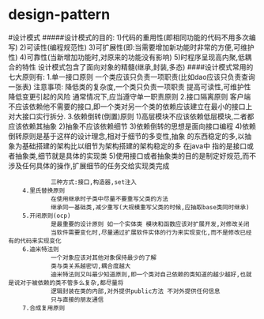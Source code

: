 # design-pattern
#设计模式
#####设计模式的目的:
        1)代码的重用性(即相同功能的代码不用多次编写)
        2)可读性(编程规范性)
        3)可扩展性(即:当需要增加新功能时非常的方便,可维护性)
        4)可靠性(当新增加功能时,对原来的功能没有影响)
        5)时程序呈现高内聚,低耦合的特性 
设计模式包含了面向对象的精髓(继承,封装,多态)
####设计模式常用的七大原则有:
        1.单一接口原则
                一个类应该只负责一项职责(比如dao应该只负责查询一张表)
                 注意事项:
                    降低类的复杂度,一个类只负责一项职责
                    提高可读性,可维护性
                    降低变更引起的风险
                    通常情况下,应当遵守单一职责原则
        2.接口隔离原则
                客户端不应该依赖他不需要的接口,即一个类对另一个类的依赖应该建立在最小的接口上
                对大接口实行拆分.
        3.依赖倒转(倒置)原则
                1)高层模块不应该依赖低层模块,二者都应该依赖其抽象
                2)抽象不应该依赖细节
                3)依赖倒转的思想是面向接口编程
                4)依赖倒转原则是基于这样的设计理念,相对于细节的多变性,抽象
                    的东西稳定的多,以抽象为基础搭建的架构比以细节为架构搭建的架构稳定的多
                    在java中 指的是接口或者抽象类,细节就是具体的实现类
                5)使用接口或者抽象类的目的是制定好规范,而不涉及任何具体的操作,扩展细节的任务交给实现类完成

                三种方式:接口,构造器,set注入
        4.里氏替换原则
                在使用继承时子类中尽量不要重写父类的方法
                继承同一基础类,减少重写(大规模重写父类的时候,应抽取base类同时继承)
        5.开闭原则(ocp)
                是最重要的设计原则 如一个实体类 模块和函数应该对扩展开发,对修改关闭
                当软件需要变化时,尽量通过扩展软件实体的行为来实现变化,而不是修改已经有的代码来实现变化
        6.迪米特法则
                一个对象应该对其他对象保持最少的了解
                类与类关系越密切,耦合度越大
                迪米特法则又叫最少知道原则,即一个类对自己依赖的类知道的越少越好,也就是说对于被依赖的类不管多么复杂,都尽量将
                逻辑封装在类的内部,对外提供public方法 不对外提供任何信息
                只与直接的朋友通信
        7.合成复用原则